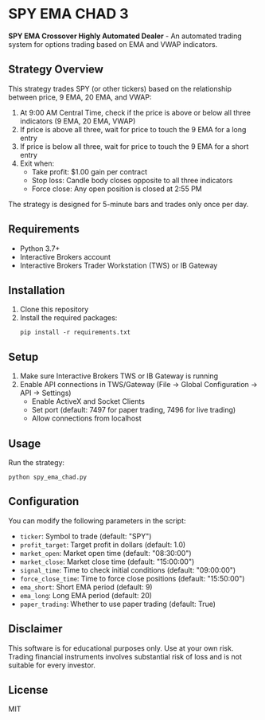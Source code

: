 # SPY EMA CHAD 3

**SPY EMA Crossover Highly Automated Dealer** - An automated trading system for options trading based on EMA and VWAP indicators.

## Strategy Overview

This strategy trades SPY (or other tickers) based on the relationship between price, 9 EMA, 20 EMA, and VWAP:

1. At 9:00 AM Central Time, check if the price is above or below all three indicators (9 EMA, 20 EMA, VWAP)
2. If price is above all three, wait for price to touch the 9 EMA for a long entry
3. If price is below all three, wait for price to touch the 9 EMA for a short entry
4. Exit when:
   - Take profit: $1.00 gain per contract
   - Stop loss: Candle body closes opposite to all three indicators
   - Force close: Any open position is closed at 2:55 PM

The strategy is designed for 5-minute bars and trades only once per day.

## Requirements

- Python 3.7+
- Interactive Brokers account
- Interactive Brokers Trader Workstation (TWS) or IB Gateway

## Installation

1. Clone this repository
2. Install the required packages:
   ```
   pip install -r requirements.txt
   ```

## Setup

1. Make sure Interactive Brokers TWS or IB Gateway is running
2. Enable API connections in TWS/Gateway (File -> Global Configuration -> API -> Settings)
   - Enable ActiveX and Socket Clients
   - Set port (default: 7497 for paper trading, 7496 for live trading)
   - Allow connections from localhost

## Usage

Run the strategy:

```
python spy_ema_chad.py
```

## Configuration

You can modify the following parameters in the script:

- `ticker`: Symbol to trade (default: "SPY")
- `profit_target`: Target profit in dollars (default: 1.0)
- `market_open`: Market open time (default: "08:30:00")
- `market_close`: Market close time (default: "15:00:00")
- `signal_time`: Time to check initial conditions (default: "09:00:00")
- `force_close_time`: Time to force close positions (default: "15:50:00")
- `ema_short`: Short EMA period (default: 9)
- `ema_long`: Long EMA period (default: 20)
- `paper_trading`: Whether to use paper trading (default: True)

## Disclaimer

This software is for educational purposes only. Use at your own risk. Trading financial instruments involves substantial risk of loss and is not suitable for every investor.

## License

MIT 

